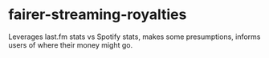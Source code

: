 # fairer-streaming-royalties
Leverages last.fm stats vs Spotify stats, makes some presumptions, informs users of where their money might go.
